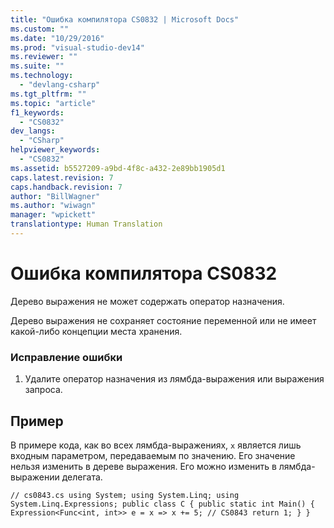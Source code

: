 ```yaml
---
title: "Ошибка компилятора CS0832 | Microsoft Docs"
ms.custom: ""
ms.date: "10/29/2016"
ms.prod: "visual-studio-dev14"
ms.reviewer: ""
ms.suite: ""
ms.technology: 
  - "devlang-csharp"
ms.tgt_pltfrm: ""
ms.topic: "article"
f1_keywords: 
  - "CS0832"
dev_langs: 
  - "CSharp"
helpviewer_keywords: 
  - "CS0832"
ms.assetid: b5527209-a9bd-4f8c-a432-2e89bb1905d1
caps.latest.revision: 7
caps.handback.revision: 7
author: "BillWagner"
ms.author: "wiwagn"
manager: "wpickett"
translationtype: Human Translation
---
```

# Ошибка компилятора CS0832
Дерево выражения не может содержать оператор назначения.  
  
 Дерево выражения не сохраняет состояние переменной или не имеет какой\-либо концепции места хранения.  
  
### Исправление ошибки  
  
1.  Удалите оператор назначения из лямбда\-выражения или выражения запроса.  
  
## Пример  
 В примере кода, как во всех лямбда\-выражениях, `x` является лишь входным параметром, передаваемым по значению. Его значение нельзя изменить в дереве выражения. Его можно изменить в лямбда\-выражении делегата.  
  
```  
// cs0843.cs using System; using System.Linq; using System.Linq.Expressions; public class C { public static int Main() { Expression<Func<int, int>> e = x => x += 5; // CS0843 return 1; } }  
```